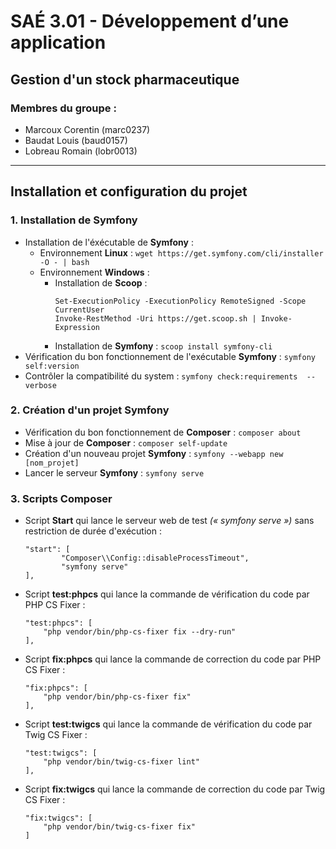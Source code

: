 # SAÉ 3.01 - Développement d’une application
## Gestion d'un stock pharmaceutique

### Membres du groupe :
- Marcoux Corentin (marc0237)
- Baudat Louis (baud0157)
- Lobreau Romain (lobr0013)

----
## Installation et configuration du projet

### 1. Installation de Symfony 

- Installation de l'éxécutable de **Symfony** :
  - Environnement **Linux** : ``wget https://get.symfony.com/cli/installer -O - | bash``
  - Environnement **Windows** : 
    - Installation de **Scoop** : 
      ```
      Set-ExecutionPolicy -ExecutionPolicy RemoteSigned -Scope CurrentUser
      Invoke-RestMethod -Uri https://get.scoop.sh | Invoke-Expression
      ```
    - Installation de **Symfony** : `scoop install symfony-cli`
- Vérification du bon fonctionnement de l'exécutable **Symfony** : ``symfony self:version``
- Contrôler la compatibilité du system : ``symfony check:requirements  --verbose``


### 2. Création d'un projet Symfony

- Vérification du bon fonctionnement de **Composer** : ``composer about``
- Mise à jour de **Composer** : ``composer self-update``
- Création d'un nouveau projet **Symfony** : ``symfony --webapp new [nom_projet]``
- Lancer le serveur **Symfony** : ``symfony serve``

### 3. Scripts Composer
- Script **Start** qui lance le serveur web de test *(« symfony serve »)* sans restriction de durée d'exécution :
    ```
    "start": [
            "Composer\\Config::disableProcessTimeout",
            "symfony serve"
    ],
   ```
- Script **test:phpcs** qui lance la commande de vérification du code par PHP CS Fixer :
    ```
    "test:phpcs": [
        "php vendor/bin/php-cs-fixer fix --dry-run"
    ],
  ```
- Script **fix:phpcs** qui lance la commande de correction du code par PHP CS Fixer :
    ```
    "fix:phpcs": [
        "php vendor/bin/php-cs-fixer fix"
    ],
  ```
- Script **test:twigcs** qui lance la commande de vérification du code par Twig CS Fixer :
    ```
    "test:twigcs": [
        "php vendor/bin/twig-cs-fixer lint"
    ],
    ```
- Script **fix:twigcs** qui lance la commande de correction du code par Twig CS Fixer :
    ```
    "fix:twigcs": [
        "php vendor/bin/twig-cs-fixer fix"
    ]
    ```


